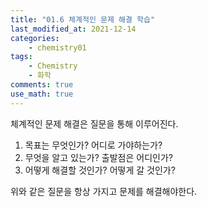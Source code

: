 ```yaml
---
title: "01.6 체계적인 문제 해결 학습"
last_modified_at: 2021-12-14
categories:
    - chemistry01
tags:
    - Chemistry
    - 화학
comments: true
use_math: true
---
```


체계적인 문제 해결은 질문을 통해 이루어진다.

1. 목표는 무엇인가? 어디로 가야하는가?
2. 무엇을 알고 있는가? 출발점은 어디인가?
3. 어떻게 해결할 것인가? 어떻게 갈 것인가?

위와 같은 질문을 항상 가지고 문제를 해결해야한다.